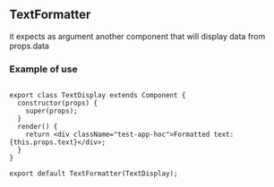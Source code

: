
## TextFormatter

it expects as argument another component that will display data from props.data

### Example of use 

```

export class TextDisplay extends Component {
  constructor(props) {
    super(props);
  }
  render() {
    return <div className="test-app-hoc">Formatted text: {this.props.text}</div>;
  }
}

export default TextFormatter(TextDisplay);
```




